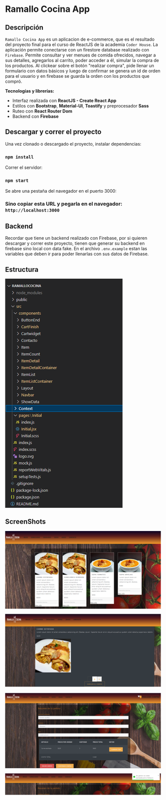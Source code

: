# Ramallo Cocina App

## 

## Descripción

`Ramallo Cocina App` es un aplicacion de e-commerce, que es el resultado del proyecto final para el curso de ReactJS de la academia `Coder House`. La aplicación permite conectarse con un firestore database realizado con `Firebase`. Permite consultar y ver menues de comida ofrecidos, navegar a sus detalles,  agregarlos al carrito, poder acceder a él, simular la compra de los  productos. Al clickear sobre el botón "realizar compra", pide llenar un formulario  con datos básicos y luego de confirmar se genera un id de orden para el usuario y en firebase se guarda la  orden con los productos que compró.

**Tecnologías y librerías:**

- Interfaz realizada con **ReactJS - Create React App**
- Estilos con **Bootstrap**, **Material-UI**, **Toastify** y preprocesador **Sass**
- Ruteo con **React Router Dom**
- Backend con **Firebase**

## 

## Descargar y correr el proyecto

Una vez clonado o descargado el proyecto, instalar dependencias:

### 

### `npm install`

Correr el servidor:

### 

### `npm start`

Se abre una pestaña del navegador en el puerto 3000:

### 

### Sino copiar esta URL y pegarla en el navegador: `http://localhost:3000`

## 

## Backend

Recordar que tiene un backend realizado con Firebase, por  si quieren descargar y correr este proyecto, tienen que generar su  backend en firebase sino local con data fake. En el archivo `.env.example` estan las variables que deben ir para poder llenarlas con sus datos de Firebase.

## 

## Estructura

![image-20221222095221867](/img/image-20221222095221867.png)

## 

## ScreenShots

![image-20221222095221867](/img/image-20221222095321780.png)

![image-20221222095221867](/img/image-20221222095344048.png)

![image-20221222095221867](/img/image-20221222095415576.png)

![image-20221222095221867](/img/image-20221222095434298.png)

## 

